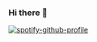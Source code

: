 ### Hi there 👋

<!--
**hoangit893/hoangit893** is a ✨ _special_ ✨ repository because its `README.md` (this file) appears on your GitHub profile.

Here are some ideas to get you started:

- 🔭 I’m currently working on ...
- 🌱 I’m currently learning ...
- 👯 I’m looking to collaborate on ...
- 🤔 I’m looking for help with ...
- 💬 Ask me about ...
- 📫 How to reach me: ...
- 😄 Pronouns: ...
- ⚡ Fun fact: ...
-->

[![spotify-github-profile](https://spotify-github-profile.vercel.app/api/view?uid=31bbdb7njjf6kuiffoaunphmx3za&cover_image=true&theme=compact&show_offline=false&background_color=121212&interchange=false)](https://github.com/kittinan/spotify-github-profile)
